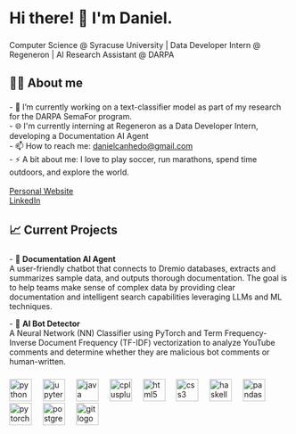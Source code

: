 <h1 align="left">Hi there! 👋 I'm Daniel.</h1>

###

<p align="left">Computer Science @ Syracuse University | Data Developer Intern @ Regeneron | AI Research Assistant @ DARPA</p>

###

<h2 align="left">👨‍💻 About me</h2>

###

<p align="left">
- 🔭 I’m currently working on a text-classifier model as part of my research for the DARPA SemaFor program.<br>
- 🌐 I'm currently interning at Regeneron as a Data Developer Intern, developing a Documentation AI Agent<br>
- 📫 How to reach me: <a href="mailto:danielcanhedo@gmail.com">danielcanhedo@gmail.com</a><br>
- ⚡ A bit about me: I love to play soccer, run marathons, spend time outdoors, and explore the world.<br><br>
<a href="https://daniwave100.github.io/Daniwave100/">Personal Website</a><br>
<a href="https://www.linkedin.com/in/daniel-canhedo/">LinkedIn</a>
</p>

###

<h2 align="left">📈 Current Projects</h2>

###

<p align="left">
- 🤖 <strong>Documentation AI Agent</strong> <br>
A user-friendly chatbot that connects to Dremio databases, extracts and summarizes sample data, and outputs thorough documentation. The goal is to help teams make sense of complex data by providing clear documentation and intelligent search capabilities leveraging LLMs and ML techniques.<br>
</p>
<p>
- 🧠 <strong>AI Bot Detector</strong> <br>
A Neural Network (NN) Classifier using PyTorch and Term Frequency-Inverse Document Frequency (TF-IDF) vectorization to analyze YouTube comments and determine whether they are malicious bot comments or human-written.
</p>

###

<div align="left">
  <img src="https://cdn.jsdelivr.net/gh/devicons/devicon/icons/python/python-original.svg" height="40" alt="python logo"  />
  <img width="12" />
  <img src="https://cdn.jsdelivr.net/gh/devicons/devicon/icons/jupyter/jupyter-original.svg" height="40" alt="jupyter logo"  />
  <img width="12" />
  <img src="https://cdn.jsdelivr.net/gh/devicons/devicon/icons/java/java-original.svg" height="40" alt="java logo"  />
  <img width="12" />
  <img src="https://cdn.jsdelivr.net/gh/devicons/devicon/icons/cplusplus/cplusplus-original.svg" height="40" alt="cplusplus logo"  />
  <img width="12" />
  <img src="https://cdn.jsdelivr.net/gh/devicons/devicon/icons/html5/html5-original.svg" height="40" alt="html5 logo"  />
  <img width="12" />
  <img src="https://cdn.jsdelivr.net/gh/devicons/devicon/icons/css3/css3-original.svg" height="40" alt="css3 logo"  />
  <img width="12" />
  <img src="https://cdn.jsdelivr.net/gh/devicons/devicon/icons/haskell/haskell-original.svg" height="40" alt="haskell logo"  />
  <img width="12" />
  <img src="https://cdn.jsdelivr.net/gh/devicons/devicon/icons/pandas/pandas-original.svg" height="40" alt="pandas logo"  />
  <img width="12" />
  <img src="https://cdn.jsdelivr.net/gh/devicons/devicon/icons/pytorch/pytorch-original.svg" height="40" alt="pytorch logo"  />
  <img width="12" />
  <img src="https://cdn.jsdelivr.net/gh/devicons/devicon/icons/postgresql/postgresql-original.svg" height="40" alt="postgresql logo"  />
  <img width="12" />
  <img src="https://cdn.jsdelivr.net/gh/devicons/devicon/icons/git/git-original.svg" height="40" alt="git logo"  />
</div>

